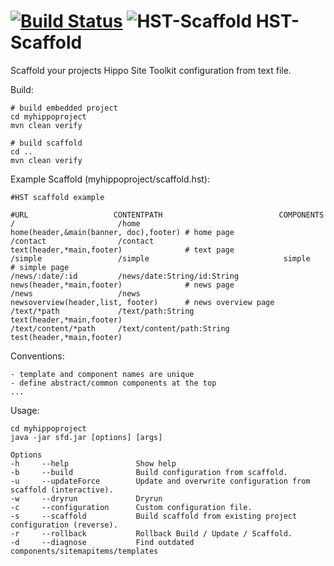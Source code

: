 [![Build Status](https://travis-ci.org/jbloemendal/hst-scaffold.svg?branch=master)](https://travis-ci.org/jbloemendal/hst-scaffold)
![HST-Scaffold](https://raw.githubusercontent.com/jbloemendal/hst-scaffold/master/logo.png)
HST-Scaffold
============

Scaffold your projects Hippo Site Toolkit configuration from text file.

Build:
```
# build embedded project
cd myhippoproject
mvn clean verify

# build scaffold
cd .. 
mvn clean verify
```

Example Scaffold (myhippoproject/scaffold.hst):
```
#HST scaffold example

#URL                   CONTENTPATH                          COMPONENTS
/                       /home                                home(header,&main(banner, doc),footer) # home page
/contact                /contact                             text(header,*main,footer)              # text page
/simple                 /simple                              simple                                 # simple page
/news/:date/:id         /news/date:String/id:String          news(header,*main,footer)              # news page
/news                   /news                                newsoverview(header,list, footer)      # news overview page
/text/*path             /text/path:String                    text(header,*main,footer)
/text/content/*path     /text/content/path:String            test(header,*main,footer)
```

Conventions:
```
- template and component names are unique
- define abstract/common components at the top
...
```

Usage:
```
cd myhippoproject
java -jar sfd.jar [options] [args]

Options
-h     --help               Show help
-b     --build              Build configuration from scaffold.
-u     --updateForce        Update and overwrite configuration from scaffold (interactive).
-w     --dryrun             Dryrun
-c     --configuration      Custom configuration file.
-s     --scaffold           Build scaffold from existing project configuration (reverse).
-r     --rollback           Rollback Build / Update / Scaffold.
-d     --diagnose           Find outdated components/sitemapitems/templates
```